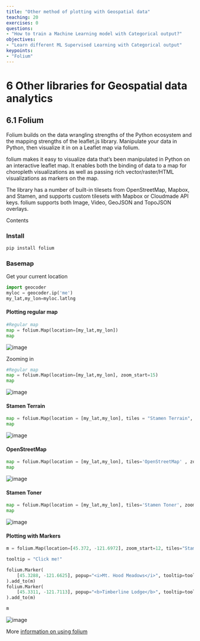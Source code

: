 ```yaml
---
title: "Other method of plotting with Geospatial data"
teaching: 20
exercises: 0
questions:
- "How to train a Machine Learning model with Categorical output?"
objectives:
- "Learn different ML Supervised Learning with Categorical output"
keypoints:
- "Folium"
---
```


# 6 Other libraries for Geospatial data analytics

## 6.1 Folium

Folium builds on the data wrangling strengths of the Python ecosystem and the mapping strengths of the leaflet.js library. Manipulate your data in Python, then visualize it in on a Leaflet map via folium.

folium makes it easy to visualize data that’s been manipulated in Python on an interactive leaflet map. It enables both the binding of data to a map for choropleth visualizations as well as passing rich vector/raster/HTML visualizations as markers on the map.

The library has a number of built-in tilesets from OpenStreetMap, Mapbox, and Stamen, and supports custom tilesets with Mapbox or Cloudmade API keys. folium supports both Image, Video, GeoJSON and TopoJSON overlays.

Contents

### Install

```python
pip install folium
```

### Basemap

Get your current location

```python
import geocoder
myloc = geocoder.ip('me')
my_lat,my_lon=myloc.latlng
```

#### Plotting regular map

```python
#Regular map
map = folium.Map(location=[my_lat,my_lon])
map
```

![image](https://user-images.githubusercontent.com/43855029/179088395-7367b3f2-9313-4ddf-b50f-72ef7d42c4aa.png)

Zooming in

```python
#Regular map
map = folium.Map(location=[my_lat,my_lon], zoom_start=15)
map
```
![image](https://user-images.githubusercontent.com/43855029/179088472-0f33b6e9-4a5a-42c8-86aa-07e326a159ae.png)

#### Stamen Terrain
```python
map = folium.Map(location = [my_lat,my_lon], tiles = "Stamen Terrain", zoom_start = 9)
map
```
![image](https://user-images.githubusercontent.com/43855029/179088587-6b41b6fe-f652-453c-963f-016f06c21a6b.png)

####  OpenStreetMap

```python
map = folium.Map(location = [my_lat,my_lon], tiles='OpenStreetMap' , zoom_start = 10)
map
```

![image](https://user-images.githubusercontent.com/43855029/179088662-60435f81-5360-43b0-982b-6212d96bf197.png)

#### Stamen Toner
```python
map = folium.Map(location = [my_lat,my_lon], tiles='Stamen Toner', zoom_start = 10)
map
```

![image](https://user-images.githubusercontent.com/43855029/179088720-b9b6b4e2-0be5-4e90-8556-98b4407ff0a1.png)

#### Plotting with Markers

```python
m = folium.Map(location=[45.372, -121.6972], zoom_start=12, tiles="Stamen Terrain")

tooltip = "Click me!"

folium.Marker(
    [45.3288, -121.6625], popup="<i>Mt. Hood Meadows</i>", tooltip=tooltip
).add_to(m)
folium.Marker(
    [45.3311, -121.7113], popup="<b>Timberline Lodge</b>", tooltip=tooltip
).add_to(m)

m
```
![image](https://user-images.githubusercontent.com/43855029/179088869-c5c5b578-f490-44ca-b9a6-3f6d7e4acf57.png)

More [information on using folium](https://python-visualization.github.io/folium/quickstart.html)
